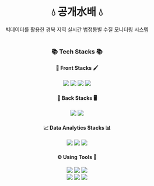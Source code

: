 <div align=center>
<h1>💧 공개水배 💧</h1>
빅데이터를 활용한 경북 지역 실시간 법정동별 수질 모니터링 시스템
</div>

<br>

<div align=center>
  <h3>📚 Tech Stacks 📚</h3>
  
  <h4>🎨 Front Stacks 🖌️</h4>
  <img src="https://img.shields.io/badge/scss-CC6699?style=for-the-badge&logo=sass&logoColor=white">
  <img src="https://img.shields.io/badge/bootstrap-7952B3?style=for-the-badge&logo=bootstrap&logoColor=white">
  <img src="https://img.shields.io/badge/react-61DAFB?style=for-the-badge&logo=react&logoColor=black"> 
  <img src="https://img.shields.io/badge/redux-764ABC?style=for-the-badge&logo=redux&logoColor=white"> 
  
  
  <h4>💾 Back Stacks 🖥️</h4>
  <img src="https://img.shields.io/badge/MariaDB-003545?style=for-the-badge&logo=MariaDB&logoColor=white"> 
  <img src="https://img.shields.io/badge/springboot-6DB33F?style=for-the-badge&logo=spring boot&logoColor=white"> 
  
  
  
  <h4>📈 Data Analytics Stacks 📊</h4>
  <img src="https://img.shields.io/badge/ElasticSearch-005571?style=for-the-badge&logo=ElasticSearch&logoColor=white"> 
  <img src="https://img.shields.io/badge/Logstash-005571?style=for-the-badge&logo=Logstash&logoColor=white"> 
  <img src="https://img.shields.io/badge/Kibana-005571?style=for-the-badge&logo=Kibana&logoColor=white"> 
  
  
  
  <h4>⚙️ Using Tools 🔧</h4>
  <img src="https://img.shields.io/badge/Visual Studio Code-007ACC?style=for-the-badge&logo=Visual Studio Code&logoColor=white"> 
  <img src="https://img.shields.io/badge/IntelliJ IDEA-000000?style=for-the-badge&logo=IntelliJIdea&logoColor=white"> 
  <img src="https://img.shields.io/badge/git-F05032?style=for-the-badge&logo=git&logoColor=white"> 
  <br>
  
  <img src="https://img.shields.io/badge/figma-F24E1E?style=for-the-badge&logo=figma&logoColor=white">
  <img src="https://img.shields.io/badge/slack-4A154B?style=for-the-badge&logo=slack&logoColor=white"> 
  <img src="https://img.shields.io/badge/postman-FF6C37?style=for-the-badge&logo=postman&logoColor=white">
  
</div>
